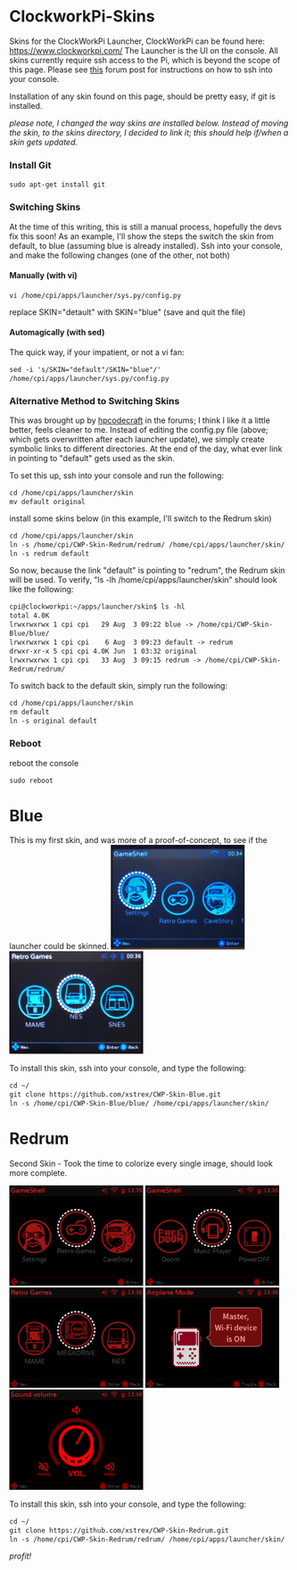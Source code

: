 # ClockworkPi-Skins
Skins for the ClockWorkPi Launcher, ClockWorkPi can be found here: https://www.clockworkpi.com/
The Launcher is the UI on the console. All skins currently require ssh access to the Pi, which is beyond the scope of this page. Please see [this](https://forum.clockworkpi.com/t/how-to-transfer-files-with-tinycloud-through-ssh/833) forum post for instructions on how to ssh into your console.

Installation of any skin found on this page, should be pretty easy, if git is installed. 

_please note, I changed the way skins are installed below. Instead of moving the skin, to the skins directory, I decided to link it; this should help if/when a skin gets updated._

### Install Git
```
sudo apt-get install git
```

### Switching Skins
At the time of this writing, this is still a manual process, hopefully the devs fix this soon!
As an example, I'll show the steps the switch the skin from default, to blue (assuming blue is already installed).
Ssh into your console, and make the following changes (one of the other, not both)

#### Manually (with vi)
```
vi /home/cpi/apps/launcher/sys.py/config.py
```
replace SKIN="detault" with SKIN="blue"
(save and quit the file)

#### Automagically (with sed)
The quick way, if your impatient, or not a vi fan:
```
sed -i 's/SKIN="default"/SKIN="blue"/' /home/cpi/apps/launcher/sys.py/config.py
```

### Alternative Method to Switching Skins
This was brought up by [hpcodecraft](https://forum.clockworkpi.com/t/skin-development/931/18) in the forums; I think I like it a little better, feels cleaner to me. Instead of editing the config.py file (above; which gets overwritten after each launcher update), we simply create symbolic links to different directories. At the end of the day, what ever link in pointing to "default" gets used as the skin. 

To set this up, ssh into your console and run the following:
```
cd /home/cpi/apps/launcher/skin
mv default original
```
install some skins below (in this example, I'll switch to the Redrum skin)
```
cd /home/cpi/apps/launcher/skin
ln -s /home/cpi/CWP-Skin-Redrum/redrum/ /home/cpi/apps/launcher/skin/
ln -s redrum default
```

So now, because the link "default" is pointing to "redrum", the Redrum skin will be used. To verify, "ls -lh /home/cpi/apps/launcher/skin" should look like the following:
```
cpi@clockworkpi:~/apps/launcher/skin$ ls -hl
total 4.0K
lrwxrwxrwx 1 cpi cpi   29 Aug  3 09:22 blue -> /home/cpi/CWP-Skin-Blue/blue/
lrwxrwxrwx 1 cpi cpi    6 Aug  3 09:23 default -> redrum
drwxr-xr-x 5 cpi cpi 4.0K Jun  1 03:32 original
lrwxrwxrwx 1 cpi cpi   33 Aug  3 09:15 redrum -> /home/cpi/CWP-Skin-Redrum/redrum/
```

To switch back to the default skin, simply run the following:
```
cd /home/cpi/apps/launcher/skin
rm default
ln -s original default
```

### Reboot
reboot the console
```
sudo reboot
```

# Blue
This is my first skin, and was more of a proof-of-concept, to see if the launcher could be skinned. 
<img src="images/blue1.jpg" width="240px"/>
<img src="images/blue2.jpg" width="240px"/>


To install this skin, ssh into your console, and type the following:
```
cd ~/
git clone https://github.com/xstrex/CWP-Skin-Blue.git
ln -s /home/cpi/CWP-Skin-Blue/blue/ /home/cpi/apps/launcher/skin/
```

# Redrum
Second Skin - Took the time to colorize every single image, should look more complete. 

<img src="images/redrum1.png" width="240px"/>
<img src="images/redrum2.png" width="240px"/>
<img src="images/redrum5.png" width="240px"/>

<img src="images/redrum3.png" width="240px"/>
<img src="images/redrum4.png" width="240px"/>


To install this skin, ssh into your console, and type the following:
```
cd ~/
git clone https://github.com/xstrex/CWP-Skin-Redrum.git
ln -s /home/cpi/CWP-Skin-Redrum/redrum/ /home/cpi/apps/launcher/skin/
```

_profit!_
